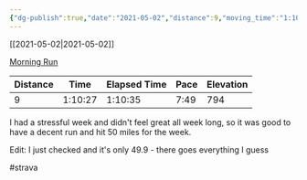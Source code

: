 ```yaml
---
{"dg-publish":true,"date":"2021-05-02","distance":9,"moving_time":"1:10:27","elapsed_time":"1:10:35","pace":"7:49","total_elevation_gain":794,"url":"https://www.strava.com/activities/5231843278","permalink":"/01-personal/strava/2021-05-02-morning-run/","dgPassFrontmatter":true}
---
```



[[2021-05-02\|2021-05-02]]

[Morning Run](https://www.strava.com/activities/5231843278)

| Distance | Time    | Elapsed Time | Pace | Elevation |
| -------- | ------- | ------------ | ---- | --------- |
| 9        | 1:10:27 | 1:10:35      | 7:49 | 794       |


I had a stressful week and didn't feel great all week long, so it was good to have a decent run and hit 50 miles for the week.

Edit: I just checked and it's only 49.9 - there goes everything I guess

#strava
